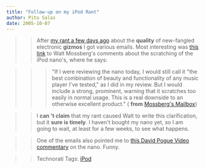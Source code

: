 ```yaml
---
title: "Follow-up on my iPod Rant"
author: Pito Salas
date: 2005-10-07
---
```



>>

>> After [my rant a few days ago](</weblogs/archives/000891.php>) about the
**quality** of new-fangled electronic **gizmos** I got various emails. Most
interesting was [this
link](<http://ptech.wsj.com/archive/mailbox-20051006.html>) to Walt Mossberg's
comments about the scratching of the iPod nano's, where he says:

>>

>>> "If I were reviewing the nano today, I would still call it "the best
combination of beauty and functionality of any music player I've tested," as I
did in my review. But I would include a strong, prominent, warning that it
scratches too easily in normal usage. This is a real downside to an otherwise
excellent product." ( **from** [Mossberg's
Mailbox](<http://ptech.wsj.com/archive/mailbox-20051006.html>))

>>

>> I **can 't claim** that my rant caused Walt to write this clarification,
but it **sure is timely**. I haven't bought my nano yet, so I am going to
wait, at least for a few weeks, to see what happens.

>>

>> One of the emails also pointed me to [this David Pogue Video
commentary](<http://www.nytimes.com/video/html/2005/09/15/technology/highbandwidth/windowsmedia/20050915_POGUE_VIDEO.html>)
on the nano. Funny.

>>

>> Technorati Tags: [iPod](<http://www.technorati.com/tag/iPod>)


